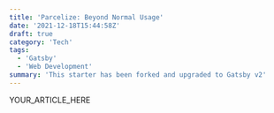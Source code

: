 ```yaml
---
title: 'Parcelize: Beyond Normal Usage'
date: '2021-12-18T15:44:58Z'
draft: true
category: 'Tech'
tags:
  - 'Gatsby'
  - 'Web Development'
summary: 'This starter has been forked and upgraded to Gatsby v2'
---
```


YOUR_ARTICLE_HERE
